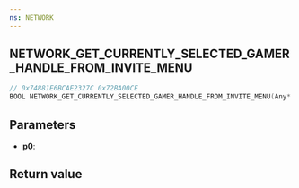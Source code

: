 ```yaml
---
ns: NETWORK
---
```

## NETWORK_GET_CURRENTLY_SELECTED_GAMER_HANDLE_FROM_INVITE_MENU

```c
// 0x74881E6BCAE2327C 0x72BA00CE
BOOL NETWORK_GET_CURRENTLY_SELECTED_GAMER_HANDLE_FROM_INVITE_MENU(Any* p0);
```


## Parameters
* **p0**: 

## Return value
